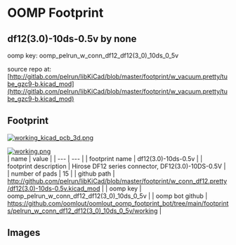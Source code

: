 # OOMP Footprint  
## df12(3.0)-10ds-0.5v  by none  
  
oomp key: oomp_pelrun_w_conn_df12_df12(3_0)_10ds_0_5v  
  
source repo at: [http://gitlab.com/pelrun/libKiCad/blob/master/footprint/w_vacuum.pretty/tube_gzc9-b.kicad_mod](http://gitlab.com/pelrun/libKiCad/blob/master/footprint/w_vacuum.pretty/tube_gzc9-b.kicad_mod)  
## Footprint  
  
[![working_kicad_pcb_3d.png](working_kicad_pcb_3d_600.png)](working_kicad_pcb_3d.png)  
  
[![working.png](working_600.png)](working.png)  
| name | value | 
| --- | --- | 
| footprint name | df12(3.0)-10ds-0.5v | 
| footprint description | Hirose DF12 series connector, DF12(3.0)-10DS-0.5V | 
| number of pads | 15 | 
| github path | http://github.com/pelrun/libKiCad/blob/master/footprint/w_conn_df12.pretty/df12(3.0)-10ds-0.5v.kicad_mod | 
| oomp key | oomp_pelrun_w_conn_df12_df12(3_0)_10ds_0_5v | 
| oomp bot github | https://github.com/oomlout/oomlout_oomp_footprint_bot/tree/main/footprints/pelrun_w_conn_df12_df12(3_0)_10ds_0_5v/working | 
## Images  
